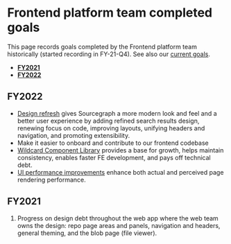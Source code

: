 # Frontend platform team completed goals

This page records goals completed by the Frontend platform team historically (started recording in FY-21-Q4). See also our [current goals](../../../../../strategy-goals/strategy/enablement/frontend-platform/index.md).

- [**FY2021**](#fy2021)
- [**FY2022**](#fy2022)


## FY2022
- [Design refresh](https://about.sourcegraph.com/blog/introducing-sourcegraphs-new-ui/) gives Sourcegraph a more modern look and feel and a better user experience by adding refined search results design, renewing focus on code, improving layouts, unifying headers and navigation, and promoting extensibility.
- Make it easier to onboard and contribute to our frontend codebase
- [Wildcard Component Library](https://storybook.sgdev.org/?path=/story/wildcard-alert--alerts) provides a base for growth, helps maintain consistency, enables faster FE development, and pays off technical debt.
- [UI performance improvements](https://github.com/sourcegraph/sourcegraph/issues/24869) enhance both actual and perceived page rendering performance.

## FY2021

1. Progress on design debt throughout the web app where the web team owns the design: repo page areas and panels, navigation and headers, general theming, and the blob page (file viewer).
